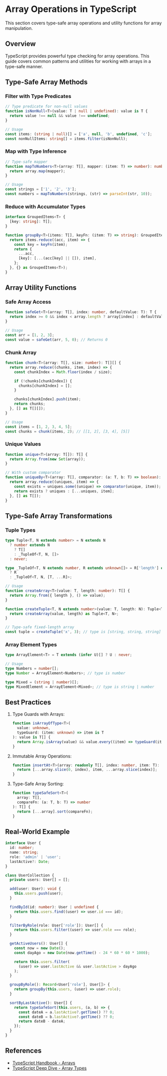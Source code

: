 # Array Operations in TypeScript

This section covers type-safe array operations and utility functions for array manipulation.

## Overview

TypeScript provides powerful type checking for array operations. This guide covers common patterns and utilities for working with arrays in a type-safe manner.

## Type-Safe Array Methods

### Filter with Type Predicates

```typescript
// Type predicate for non-null values
function isNonNull<T>(value: T | null | undefined): value is T {
  return value !== null && value !== undefined;
}

// Usage
const items: (string | null)[] = ['a', null, 'b', undefined, 'c'];
const nonNullItems: string[] = items.filter(isNonNull);
```

### Map with Type Inference

```typescript
// Type-safe mapper
function mapToNumbers<T>(array: T[], mapper: (item: T) => number): number[] {
  return array.map(mapper);
}

// Usage
const strings = ['1', '2', '3'];
const numbers = mapToNumbers(strings, (str) => parseInt(str, 10));
```

### Reduce with Accumulator Types

```typescript
interface GroupedItems<T> {
  [key: string]: T[];
}

function groupBy<T>(items: T[], keyFn: (item: T) => string): GroupedItems<T> {
  return items.reduce((acc, item) => {
    const key = keyFn(item);
    return {
      ...acc,
      [key]: [...(acc[key] || []), item],
    };
  }, {} as GroupedItems<T>);
}
```

## Array Utility Functions

### Safe Array Access

```typescript
function safeGet<T>(array: T[], index: number, defaultValue: T): T {
  return index >= 0 && index < array.length ? array[index] : defaultValue;
}

// Usage
const arr = [1, 2, 3];
const value = safeGet(arr, 5, 0); // Returns 0
```

### Chunk Array

```typescript
function chunk<T>(array: T[], size: number): T[][] {
  return array.reduce((chunks, item, index) => {
    const chunkIndex = Math.floor(index / size);

    if (!chunks[chunkIndex]) {
      chunks[chunkIndex] = [];
    }

    chunks[chunkIndex].push(item);
    return chunks;
  }, [] as T[][]);
}

// Usage
const items = [1, 2, 3, 4, 5];
const chunks = chunk(items, 2); // [[1, 2], [3, 4], [5]]
```

### Unique Values

```typescript
function unique<T>(array: T[]): T[] {
  return Array.from(new Set(array));
}

// With custom comparator
function uniqueBy<T>(array: T[], comparator: (a: T, b: T) => boolean): T[] {
  return array.reduce((uniques, item) => {
    const exists = uniques.some((unique) => comparator(unique, item));
    return exists ? uniques : [...uniques, item];
  }, [] as T[]);
}
```

## Type-Safe Array Transformations

### Tuple Types

```typescript
type Tuple<T, N extends number> = N extends N
  ? number extends N
    ? T[]
    : _TupleOf<T, N, []>
  : never;

type _TupleOf<T, N extends number, R extends unknown[]> = R['length'] extends N
  ? R
  : _TupleOf<T, N, [T, ...R]>;

// Usage
function createArray<T>(value: T, length: number): T[] {
  return Array.from({ length }, () => value);
}

function createTuple<T, N extends number>(value: T, length: N): Tuple<T, N> {
  return createArray(value, length) as Tuple<T, N>;
}

// Type-safe fixed-length array
const tuple = createTuple('x', 3); // type is [string, string, string]
```

### Array Element Types

```typescript
type ArrayElement<T> = T extends (infer U)[] ? U : never;

// Usage
type Numbers = number[];
type Number = ArrayElement<Numbers>; // type is number

type Mixed = (string | number)[];
type MixedElement = ArrayElement<Mixed>; // type is string | number
```

## Best Practices

1. Type Guards with Arrays:

   ```typescript
   function isArrayOfType<T>(
     value: unknown,
     typeGuard: (item: unknown) => item is T
   ): value is T[] {
     return Array.isArray(value) && value.every((item) => typeGuard(item));
   }
   ```

2. Immutable Array Operations:

   ```typescript
   function insertAt<T>(array: readonly T[], index: number, item: T): T[] {
     return [...array.slice(0, index), item, ...array.slice(index)];
   }
   ```

3. Type-Safe Array Sorting:
   ```typescript
   function typeSafeSort<T>(
     array: T[],
     compareFn: (a: T, b: T) => number
   ): T[] {
     return [...array].sort(compareFn);
   }
   ```

## Real-World Example

```typescript
interface User {
  id: number;
  name: string;
  role: 'admin' | 'user';
  lastActive?: Date;
}

class UserCollection {
  private users: User[] = [];

  add(user: User): void {
    this.users.push(user);
  }

  findById(id: number): User | undefined {
    return this.users.find((user) => user.id === id);
  }

  filterByRole(role: User['role']): User[] {
    return this.users.filter((user) => user.role === role);
  }

  getActiveUsers(): User[] {
    const now = new Date();
    const dayAgo = new Date(now.getTime() - 24 * 60 * 60 * 1000);

    return this.users.filter(
      (user) => user.lastActive && user.lastActive > dayAgo
    );
  }

  groupByRole(): Record<User['role'], User[]> {
    return groupBy(this.users, (user) => user.role);
  }

  sortByLastActive(): User[] {
    return typeSafeSort(this.users, (a, b) => {
      const dateA = a.lastActive?.getTime() ?? 0;
      const dateB = b.lastActive?.getTime() ?? 0;
      return dateB - dateA;
    });
  }
}
```

## References

- [TypeScript Handbook - Arrays](https://www.typescriptlang.org/docs/handbook/2/everyday-types.html#arrays)
- [TypeScript Deep Dive - Array Types](https://basarat.gitbook.io/typescript/type-system/type-assertion#array-type-assertion)
